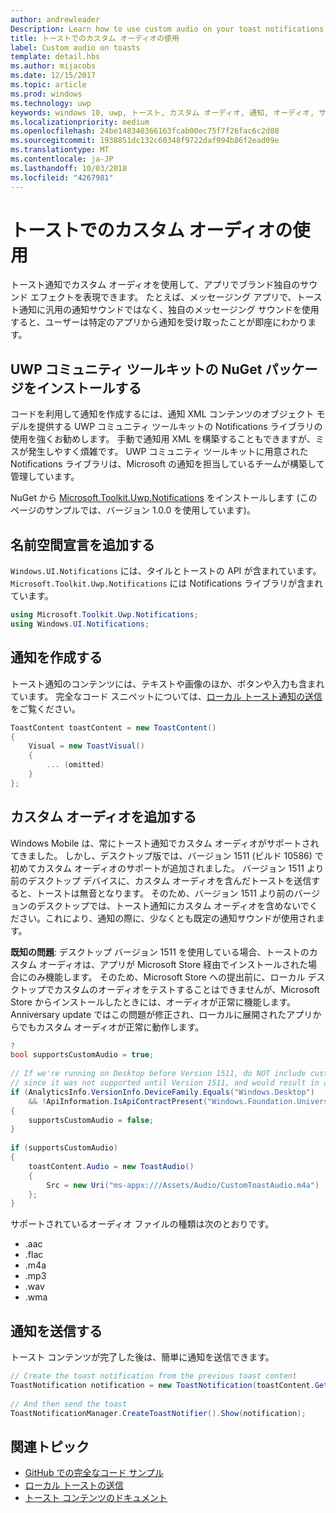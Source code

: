 ```yaml
---
author: andrewleader
Description: Learn how to use custom audio on your toast notifications.
title: トーストでのカスタム オーディオの使用
label: Custom audio on toasts
template: detail.hbs
ms.author: mijacobs
ms.date: 12/15/2017
ms.topic: article
ms.prod: windows
ms.technology: uwp
keywords: windows 10, uwp, トースト, カスタム オーディオ, 通知, オーディオ, サウンド
ms.localizationpriority: medium
ms.openlocfilehash: 24be148340366163fcab00ec75f7f26fac6c2d80
ms.sourcegitcommit: 1938851dc132c60348f9722daf994b86f2ead09e
ms.translationtype: MT
ms.contentlocale: ja-JP
ms.lasthandoff: 10/03/2018
ms.locfileid: "4267981"
---
```

# <a name="custom-audio-on-toasts"></a>トーストでのカスタム オーディオの使用

トースト通知でカスタム オーディオを使用して、アプリでブランド独自のサウンド エフェクトを表現できます。 たとえば、メッセージング アプリで、トースト通知に汎用の通知サウンドではなく、独自のメッセージング サウンドを使用すると、ユーザーは特定のアプリから通知を受け取ったことが即座にわかります。

## <a name="install-uwp-community-toolkit-nuget-package"></a>UWP コミュニティ ツールキットの NuGet パッケージをインストールする

コードを利用して通知を作成するには、通知 XML コンテンツのオブジェクト モデルを提供する UWP コミュニティ ツールキットの Notifications ライブラリの使用を強くお勧めします。 手動で通知用 XML を構築することもできますが、ミスが発生しやすく煩雑です。 UWP コミュニティ ツールキットに用意された Notifications ライブラリは、Microsoft の通知を担当しているチームが構築して管理しています。

NuGet から [Microsoft.Toolkit.Uwp.Notifications](https://www.nuget.org/packages/Microsoft.Toolkit.Uwp.Notifications/) をインストールします (このページのサンプルでは、バージョン 1.0.0 を使用しています)。


## <a name="add-namespace-declarations"></a>名前空間宣言を追加する

`Windows.UI.Notifications`  には、タイルとトーストの API が含まれています。 `Microsoft.Toolkit.Uwp.Notifications`  には Notifications ライブラリが含まれています。

```csharp
using Microsoft.Toolkit.Uwp.Notifications;
using Windows.UI.Notifications;
```


## <a name="construct-the-notification"></a>通知を作成する

トースト通知のコンテンツには、テキストや画像のほか、ボタンや入力も含まれています。 完全なコード スニペットについては、[ローカル トースト通知の送信](send-local-toast.md) をご覧ください。

```csharp
ToastContent toastContent = new ToastContent()
{
    Visual = new ToastVisual()
    {
        ... (omitted)
    }
};
```


## <a name="add-the-custom-audio"></a>カスタム オーディオを追加する

Windows Mobile は、常にトースト通知でカスタム オーディオがサポートされてきました。 しかし、デスクトップ版では、バージョン 1511 (ビルド 10586) で初めてカスタム オーディオのサポートが追加されました。 バージョン 1511 より前のデスクトップ デバイスに、カスタム オーディオを含んだトーストを送信すると、トーストは無音となります。 そのため、バージョン 1511 より前のバージョンのデスクトップでは、トースト通知にカスタム オーディオを含めないでください。これにより、通知の際に、少なくとも既定の通知サウンドが使用されます。

**既知の問題**: デスクトップ バージョン 1511 を使用している場合、トーストのカスタム オーディオは、アプリが Microsoft Store 経由でインストールされた場合にのみ機能します。 そのため、Microsoft Store への提出前に、ローカル デスクトップでカスタムのオーディオをテストすることはできませんが、Microsoft Store からインストールしたときには、オーディオが正常に機能します。 Anniversary update ではこの問題が修正され、ローカルに展開されたアプリからでもカスタム オーディオが正常に動作します。

```csharp
?
bool supportsCustomAudio = true;
 
// If we're running on Desktop before Version 1511, do NOT include custom audio
// since it was not supported until Version 1511, and would result in a silent toast.
if (AnalyticsInfo.VersionInfo.DeviceFamily.Equals("Windows.Desktop")
    && !ApiInformation.IsApiContractPresent("Windows.Foundation.UniversalApiContract", 2))
{
    supportsCustomAudio = false;
}
 
if (supportsCustomAudio)
{
    toastContent.Audio = new ToastAudio()
    {
        Src = new Uri("ms-appx:///Assets/Audio/CustomToastAudio.m4a")
    };
}
```

サポートされているオーディオ ファイルの種類は次のとおりです。

- .aac
- .flac
- .m4a
- .mp3
- .wav
- .wma


## <a name="send-the-notification"></a>通知を送信する

トースト コンテンツが完了した後は、簡単に通知を送信できます。

```csharp
// Create the toast notification from the previous toast content
ToastNotification notification = new ToastNotification(toastContent.GetXml());
             
// And then send the toast
ToastNotificationManager.CreateToastNotifier().Show(notification);
```


## <a name="related-topics"></a>関連トピック

- [GitHub での完全なコード サンプル](https://github.com/WindowsNotifications/quickstart-toast-with-custom-audio)
- [ローカル トーストの送信](send-local-toast.md)
- [トースト コンテンツのドキュメント](adaptive-interactive-toasts.md)